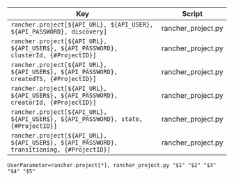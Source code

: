 | Key | Script |
|-----|--------|
| `rancher.project[${API_URL}, ${API_USER}, ${API_PASSWORD}, discovery]` | rancher_project.py |
| `rancher.project[${API_URL}, ${API_USER$}, ${API_PASSWORD}, clusterId, {#ProjectID}]` | rancher_project.py |
| `rancher.project[${API_URL}, ${API_USER$}, ${API_PASSWORD}, createdTS, {#ProjectID}]` | rancher_project.py |
| `rancher.project[${API_URL}, ${API_USER$}, ${API_PASSWORD}, creatorId, {#ProjectID}]` | rancher_project.py |
| `rancher.project[${API_URL}, ${API_USER$}, ${API_PASSWORD}, state, {#ProjectID}]` | rancher_project.py |
| `rancher.project[${API_URL}, ${API_USER$}, ${API_PASSWORD}, transitioning, {#ProjectID}]` | rancher_project.py |

```
UserParameter=rancher.project[*], rancher_project.py "$1" "$2" "$3" "$4" "$5"
```